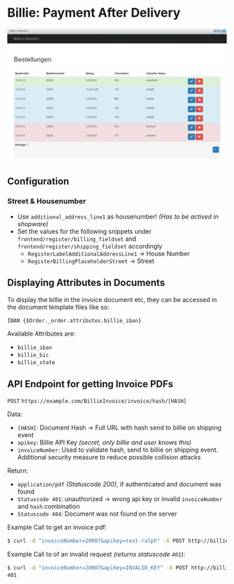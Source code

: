 # Billie: Payment After Delivery

![Screenshot Backend Dashboard](./screenshot.png)

## Configuration
### Street & Housenumber
* Use `additional_address_line1` as housenumber! *(Has to be actived in shopware)*
* Set the values for the following snippets under `frontend/register/billing_fieldset` and `frontend/register/shipping_fieldset` accordingly
  * `RegisterLabelAdditionalAddressLine1` -> House Number
  * `RegisterBillingPlaceholderStreet` -> Street

## Displaying Attributes in Documents
To display the billie in the invoice document etc, they can be accessed in the document template files like so:

~~~html
IBAN {$Order._order.attributes.billie_iban}
~~~

Available Attributes are:
* `billie_iban`
* `billie_bic`
* `billie_state`

## API Endpoint for getting Invoice PDFs

`POST` `https://example.com/BillieInvoice/invoice/hash/[HASH]`

Data:

  * `[HASH]`: Document Hash -> Full URL with hash send to billie on shipping event
  * `apikey`: Billie API Key *(secret, only billie and user knows this)*
  * `invoiceNumber`: Used to validate hash, send to billie on shipping event. Additional security measure to reduce possible collision attacks

Return:      
  * `application/pdf` *(Statuscode 200)*, if authenticated and document was found
  * `Statuscode 401`: unauthorized -> wrong api key or invalid `invoiceNumber` and `hash` combination
  * `Statuscode 404`: Document was not found on the server

Example Call to get an invoice pdf:
```bash
$ curl -d "invoiceNumber=20007&apikey=test-ralph" -X POST http://billie.test/BillieInvoice/invoice/hash/8b192ddef8ef1a32f9cf44c871712b30 > test.pdf
```

Example Call to of an invalid request *(returns statuscode `401`)*:
```bash
$ curl -d "invoiceNumber=20007&apikey=INVALID_KEY" -X POST http://billie.test/BillieInvoice/invoice/hash/8b192ddef8ef1a32f9cf44c871712b30 -sL -w "%{http_code}" -o /dev/null
401
```